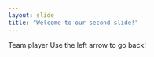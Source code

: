 ```yaml
---
layout: slide
title: "Welcome to our second slide!"
---
```

Team player
Use the left arrow to go back!
